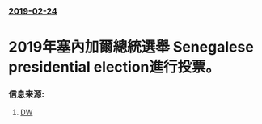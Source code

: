### [2019-02-24](/news/2019/02/24/index.md)

##### 
# 2019年塞內加爾總統選舉 Senegalese presidential election進行投票。 




### 信息来源:

1. [DW](https://www.dw.com/en/senegal-votes-for-new-president/a-47662841)
